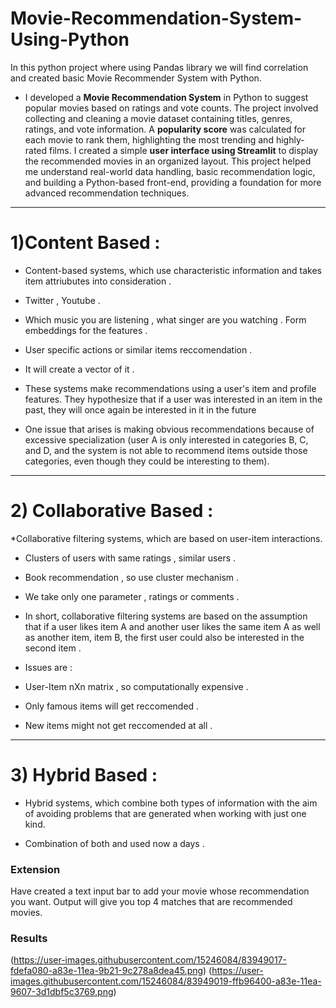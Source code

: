 # Movie-Recommendation-System-Using-Python
 In this python project where using Pandas library we will find correlation and created basic Movie Recommender System with Python.

* I developed a **Movie Recommendation System** in Python to suggest popular movies based on ratings and vote counts. The project involved collecting and cleaning a movie dataset containing titles, genres, ratings, and vote information. A **popularity score** was calculated for each movie to rank them, highlighting the most trending and highly-rated films. I created a simple **user interface using Streamlit** to display the recommended movies in an organized layout. This project helped me understand real-world data handling, basic recommendation logic, and building a Python-based front-end, providing a foundation for more advanced recommendation techniques.
__________________
# 1)Content Based :
* Content-based systems, which use characteristic information and takes item attriubutes into consideration .

* Twitter , Youtube .

* Which music you are listening , what singer are you watching . Form embeddings for the features .

* User specific actions or similar items reccomendation .

* It will create a vector of it .

* These systems make recommendations using a user's item and profile features. They hypothesize that if a user was interested in an item in the past, they will once again be interested in it in the future

* One issue that arises is making obvious recommendations because of excessive specialization (user A is only interested in categories B, C, and D, and the system is not able to recommend items outside those categories, even though they could be interesting to them).
__________________
# 2) Collaborative Based :
*Collaborative filtering systems, which are based on user-item interactions.

* Clusters of users with same ratings , similar users .

* Book recommendation , so use cluster mechanism .

* We take only one parameter , ratings or comments .

* In short, collaborative filtering systems are based on the assumption that if a user likes item A and another user likes the same item A as well as another item, item B, the first user could also be interested in the second item .

* Issues are :

* User-Item nXn matrix , so computationally expensive .

* Only famous items will get reccomended .

* New items might not get reccomended at all .
_______________
# 3) Hybrid Based :
* Hybrid systems, which combine both types of information with the aim of avoiding problems that are generated when working with just one kind.

* Combination of both and used now a days .
### Extension
Have created a text input bar to add your movie whose recommendation you want. Output will give you top 4 matches that are recommended movies.

### Results
(https://user-images.githubusercontent.com/15246084/83949017-fdefa080-a83e-11ea-9b21-9c278a8dea45.png)
(https://user-images.githubusercontent.com/15246084/83949019-ffb96400-a83e-11ea-9607-3d1dbf5c3769.png)
